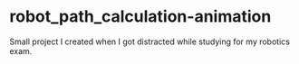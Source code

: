 # robot_path_calculation-animation
Small project I created when I got distracted while studying for my robotics exam.

